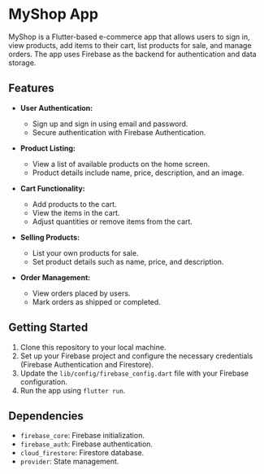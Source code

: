 # MyShop App

MyShop is a Flutter-based e-commerce app that allows users to sign in, view products, add items to their cart, list products for sale, and manage orders. The app uses Firebase as the backend for authentication and data storage.

## Features

- **User Authentication:**
  - Sign up and sign in using email and password.
  - Secure authentication with Firebase Authentication.

- **Product Listing:**
  - View a list of available products on the home screen.
  - Product details include name, price, description, and an image.

- **Cart Functionality:**
  - Add products to the cart.
  - View the items in the cart.
  - Adjust quantities or remove items from the cart.

- **Selling Products:**
  - List your own products for sale.
  - Set product details such as name, price, and description.

- **Order Management:**
  - View orders placed by users.
  - Mark orders as shipped or completed.

## Getting Started

1. Clone this repository to your local machine.
2. Set up your Firebase project and configure the necessary credentials (Firebase Authentication and Firestore).
3. Update the `lib/config/firebase_config.dart` file with your Firebase configuration.
4. Run the app using `flutter run`.

## Dependencies

- `firebase_core`: Firebase initialization.
- `firebase_auth`: Firebase authentication.
- `cloud_firestore`: Firestore database.
- `provider`: State management.
